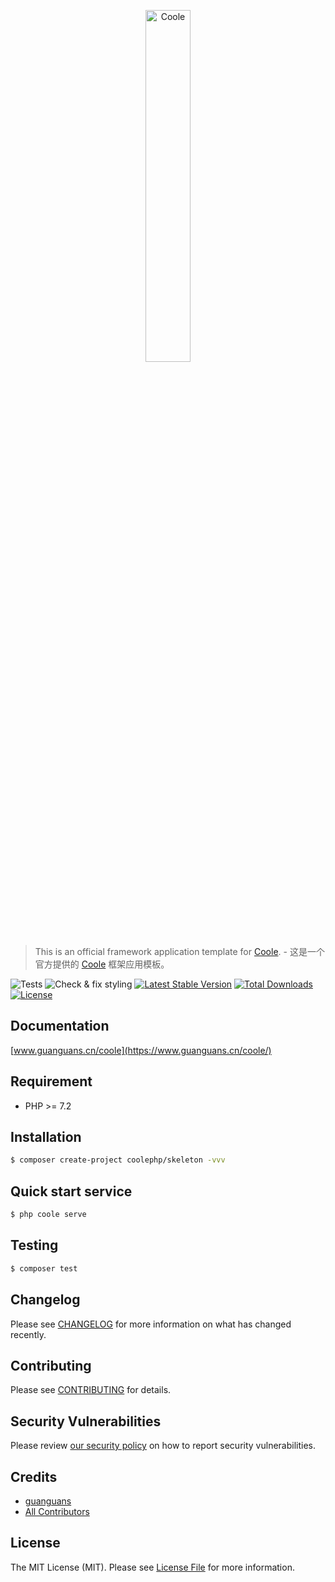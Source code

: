 <p align="center"><img src="https://github.com/guanguans/coole/blob/main/docs/static/logo.png" width="38%" alt="Coole"></p>

> This is an official framework application template for [Coole](https://github.com/guanguans/coole). - 这是一个官方提供的 [Coole](https://github.com/guanguans/coole) 框架应用模板。

![Tests](https://github.com/coolephp/skeleton/workflows/Tests/badge.svg)
![Check & fix styling](https://github.com/coolephp/skeleton/workflows/Check%20&%20fix%20styling/badge.svg)
[![Latest Stable Version](https://poser.pugx.org/coolephp/skeleton/v)](//packagist.org/packages/coolephp/skeleton)
[![Total Downloads](https://poser.pugx.org/coolephp/skeleton/downloads)](//packagist.org/packages/coolephp/skeleton)
[![License](https://poser.pugx.org/coolephp/skeleton/license)](//packagist.org/packages/coolephp/skeleton)

## Documentation

[www.guanguans.cn/coole](https://www.guanguans.cn/coole/)

## Requirement

* PHP >= 7.2

## Installation

``` bash
$ composer create-project coolephp/skeleton -vvv
```

## Quick start service

``` php
$ php coole serve
```

## Testing

``` bash
$ composer test
```

## Changelog

Please see [CHANGELOG](CHANGELOG.md) for more information on what has changed recently.

## Contributing

Please see [CONTRIBUTING](.github/CONTRIBUTING.md) for details.

## Security Vulnerabilities

Please review [our security policy](../../security/policy) on how to report security vulnerabilities.

## Credits

* [guanguans](https://github.com/guanguans)
* [All Contributors](../../contributors)

## License

The MIT License (MIT). Please see [License File](LICENSE) for more information.
